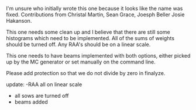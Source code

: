 I'm unsure who initially wrote this one because it looks like the name was fixed.  Contributions from Christal Martin, Sean Grace, Joesph Beller Josie Hakanson.

This one needs some clean up and I believe that there are still some histograms which need to be implemented.
All of the sums of weights should be turned off.
Any RAA's should be on a linear scale.

This one needs to have beams implemented with both options, either picked up by the MC generator or set manually on the command line.

Please add protection so that we do not divide by zero in finalyze.

update: 
-RAA all on linear scale
- all sows are turned off 
- beams added